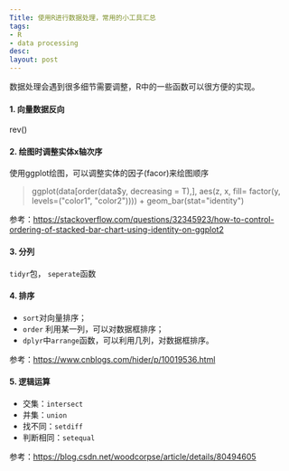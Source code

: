 ```yaml
---
Title: 使用R进行数据处理，常用的小工具汇总
tags:
- R
- data processing
desc:
layout: post 
---
```


数据处理会遇到很多细节需要调整，R中的一些函数可以很方便的实现。

#### 1. 向量数据反向

rev()

#### 2. 绘图时调整实体x轴次序

使用ggplot绘图，可以调整实体的因子(facor)来绘图顺序

> ggplot(data[order(data$y, decreasing = T),],
>           aes(z, x, fill= factor(y, levels=("color1", "color2")))) +
>       geom_bar(stat="identity")

参考：https://stackoverflow.com/questions/32345923/how-to-control-ordering-of-stacked-bar-chart-using-identity-on-ggplot2

#### 3. 分列

`tidyr`包， `seperate`函数

#### 4. 排序

- `sort`对向量排序；
- `order` 利用某一列，可以对数据框排序；
- `dplyr`中`arrange`函数，可以利用几列，对数据框排序。

参考：https://www.cnblogs.com/hider/p/10019536.html

#### 5. 逻辑运算

- 交集：`intersect`
- 并集：`union`
- 找不同：`setdiff`
- 判断相同：`setequal`

参考：https://blog.csdn.net/woodcorpse/article/details/80494605